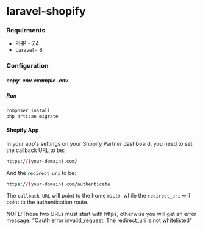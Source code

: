# laravel-shopify

### Requirments 

* PHP - 7.4
* Laravel - 8


### Configuration

##### copy .env.example .env

##### Run

```bash
composer install
php artisan migrate
```


#### Shopify App

In your app's settings on your Shopify Partner dashboard, you need to set the callback URL to be:

```bash
https://(your-domain).com/
```

And the `redirect_uri` to be:

```bash
https://(your-domain).com/authenticate
```

The `callback URL` will point to the home route, while the `redirect_uri` will point to the authentication route.

NOTE:Those two URLs must start with https, otherwise you will get an error message:
"Oauth error invalid_request: The redirect_uri is not whitelisted"

